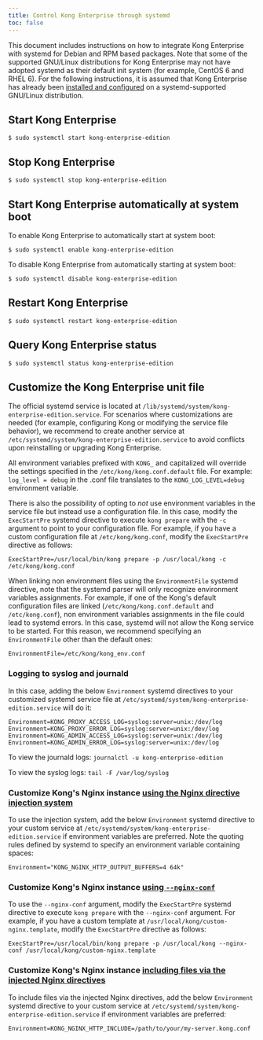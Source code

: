 ```yaml
---
title: Control Kong Enterprise through systemd
toc: false
---
```


This document includes instructions on how to integrate Kong Enterprise with systemd for Debian and RPM based packages. Note that some of the supported GNU/Linux distributions for Kong Enterprise may not have adopted systemd as their default init system (for example, CentOS 6 and RHEL 6). For the following instructions, it is assumed that Kong Enterprise has already been [installed and configured](https://docs.konghq.com/enterprise/latest/deployment/installation/overview/) on a systemd-supported GNU/Linux distribution.

## Start Kong Enterprise

```
$ sudo systemctl start kong-enterprise-edition
```

## Stop Kong Enterprise

```
$ sudo systemctl stop kong-enterprise-edition
```

## Start Kong Enterprise automatically at system boot

To enable Kong Enterprise to automatically start at system boot:

```
$ sudo systemctl enable kong-enterprise-edition
```

To disable Kong Enterprise from automatically starting at system boot:

```
$ sudo systemctl disable kong-enterprise-edition
```

## Restart Kong Enterprise

```
$ sudo systemctl restart kong-enterprise-edition
```

## Query Kong Enterprise status

```
$ sudo systemctl status kong-enterprise-edition
```

## Customize the Kong Enterprise unit file

The official systemd service is located at `/lib/systemd/system/kong-enterprise-edition.service`. For scenarios where customizations are needed (for example, configuring Kong or modifying the service file behavior), we recommend to create another service at `/etc/systemd/system/kong-enterprise-edition.service` to avoid conflicts upon reinstalling or upgrading Kong Enterprise.

All environment variables prefixed with `KONG_` and capitalized will override the settings specified in the `/etc/kong/kong.conf.default` file. For example: `log_level = debug` in the .conf file translates to the `KONG_LOG_LEVEL=debug` environment variable.

There is also the possibility of opting to _not_ use environment variables in the service file but instead use a configuration file. In this case, modify the `ExecStartPre` systemd directive to execute `kong prepare` with the `-c` argument to point to your configuration file. For example, if you have a custom configuration file at `/etc/kong/kong.conf`, modify the `ExecStartPre` directive as follows:

```
ExecStartPre=/usr/local/bin/kong prepare -p /usr/local/kong -c /etc/kong/kong.conf
```

When linking non environment files using the `EnvironmentFile` systemd directive, note that the systemd parser will only recognize environment variables assignments. For example, if one of the Kong's default configuration files are linked (`/etc/kong/kong.conf.default` and `/etc/kong.conf`), non environment variables assignments in the file could lead to systemd errors. In this case, systemd will not allow the Kong service to be started. For this reason, we recommend specifying an `EnvironmentFile` other than the default ones:

```
EnvironmentFile=/etc/kong/kong_env.conf
```

### Logging to syslog and journald

In this case, adding the below `Environment` systemd directives to your customized systemd service file at `/etc/systemd/system/kong-enterprise-edition.service` will do it:

```
Environment=KONG_PROXY_ACCESS_LOG=syslog:server=unix:/dev/log
Environment=KONG_PROXY_ERROR_LOG=syslog:server=unix:/dev/log
Environment=KONG_ADMIN_ACCESS_LOG=syslog:server=unix:/dev/log
Environment=KONG_ADMIN_ERROR_LOG=syslog:server=unix:/dev/log
```

To view the journald logs:
   `journalctl -u kong-enterprise-edition`

To view the syslog logs:
   `tail -F /var/log/syslog`

### Customize Kong's Nginx instance [using the Nginx directive injection system](https://docs.konghq.com/latest/configuration/#injecting-individual-nginx-directives)

To use the injection system, add the below `Environment` systemd directive to your custom service at `/etc/systemd/system/kong-enterprise-edition.service` if environment variables are preferred. Note the quoting rules defined by systemd to specify an environment variable containing spaces:

```
Environment="KONG_NGINX_HTTP_OUTPUT_BUFFERS=4 64k"
```

### Customize Kong's Nginx instance [using `--nginx-conf`](https://docs.konghq.com/latest/configuration/#custom-nginx-templates)

To use the `--nginx-conf` argument, modify the `ExecStartPre` systemd directive to execute `kong prepare` with the `--nginx-conf` argument. For example, if you have a custom template at `/usr/local/kong/custom-nginx.template`, modify the `ExecStartPre` directive as follows:

```
ExecStartPre=/usr/local/bin/kong prepare -p /usr/local/kong --nginx-conf /usr/local/kong/custom-nginx.template
```

### Customize Kong's Nginx instance [including files via the injected Nginx directives](https://docs.konghq.com/1.0.x/configuration/#including-files-via-injected-nginx-directives)

To include files via the injected Nginx directives, add the below `Environment` systemd directive to your custom service at `/etc/systemd/system/kong-enterprise-edition.service` if environment variables are preferred:

```
Environment=KONG_NGINX_HTTP_INCLUDE=/path/to/your/my-server.kong.conf
```

